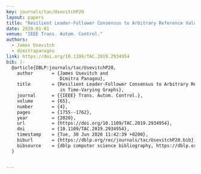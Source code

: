 ```yaml
---
key: journals/tac/UsevitchP20
layout: papers
title: "Resilient Leader-Follower Consensus to Arbitrary Reference Values in Time-Varying Graphs."
date: 2020-01-01
venue: "IEEE Trans. Autom. Control."
authors:
  - James Usevitch
  - dimitrapanagou
link: https://doi.org/10.1109/TAC.2019.2934954
bib: |-
  @article{DBLP:journals/tac/UsevitchP20,
    author       = {James Usevitch and
                    Dimitra Panagou},
    title        = {Resilient Leader-Follower Consensus to Arbitrary Reference Values
                    in Time-Varying Graphs},
    journal      = {{IEEE} Trans. Autom. Control.},
    volume       = {65},
    number       = {4},
    pages        = {1755--1762},
    year         = {2020},
    url          = {https://doi.org/10.1109/TAC.2019.2934954},
    doi          = {10.1109/TAC.2019.2934954},
    timestamp    = {Tue, 30 Jun 2020 11:42:39 +0200},
    biburl       = {https://dblp.org/rec/journals/tac/UsevitchP20.bib},
    bibsource    = {dblp computer science bibliography, https://dblp.org}
  }


---
```

